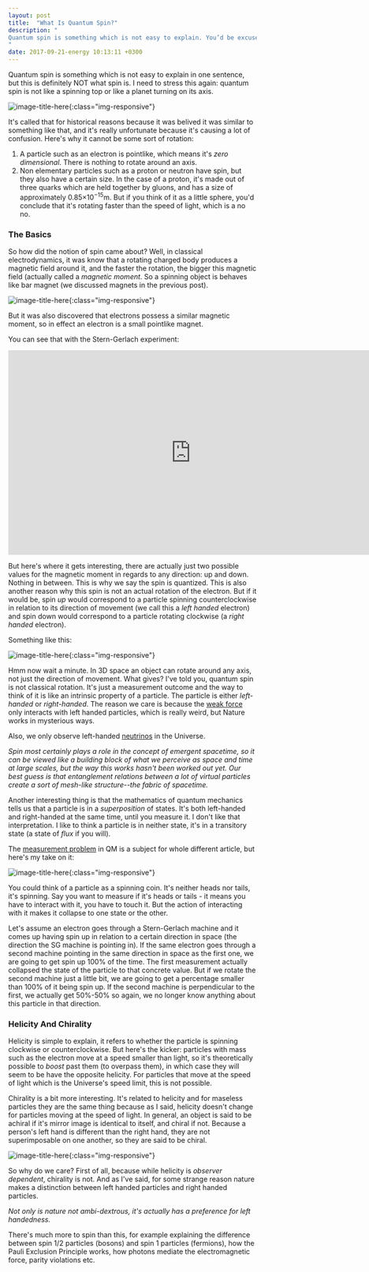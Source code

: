 ```yaml
---
layout: post
title:  "What Is Quantum Spin?"
description: "
Quantum spin is something which is not easy to explain. You’d be excused if you explain it as similar to a planet rotating around its axis, but it’s not that. Quantum spin is angular momentum just like the rotating motion of a planet is angular momentum but it’s a purely quantum property. 
"
date: 2017-09-21-energy 10:13:11 +0300
---
```

Quantum spin is something which is not easy to explain in one sentence, but this is definitely NOT what spin is. I need to stress this again: quantum spin is not like a spinning top or like a planet turning on its axis. 

![image-title-here](/images/spin.jpg){:class="img-responsive"}

It's called that for historical reasons because it was belived it was similar to something like that, and it's really unfortunate because it's causing a lot of confusion. Here's why it cannot be some sort of rotation:

1. A particle such as an electron is pointlike, which means it's *zero dimensional*. There is nothing to rotate around an axis.
2. Non elementary particles such as a proton or neutron have spin, but they also have a certain size. In the case of a proton, it's made out of three quarks which are held together by gluons, and has a size of approximately 0.85×10<sup>−15</sup>m. But if you think of it as a little sphere, you'd conclude that it's rotating faster than the speed of light, which is a no no.

### The Basics
So how did the notion of spin came about? Well, in classical electrodynamics, it was know that a rotating charged body produces a magnetic field around it, and the faster the rotation, the bigger this magnetic field (actually called a *magnetic moment*. So a spinning object is behaves like bar magnet (we discussed magnets in the previous post).

![image-title-here](/images/magnetic.jpg){:class="img-responsive"}

But it was also discovered that electrons possess a similar magnetic moment, so in effect an electron is a small pointlike magnet. 

You can see that with the Stern-Gerlach experiment:

<iframe width="740" height="415" src="https://www.youtube.com/embed/rg4Fnag4V-E" frameborder="0" allowfullscreen></iframe>

But here's where it gets interesting, there are actually just two possible values for the magnetic moment in regards to any direction: up and down. Nothing in between. This is why we say the spin is quantized. This is also another reason why this spin is not an actual rotation of the electron. But if it would be, spin *up* would correspond to a particle spinning counterclockwise in relation to its direction of movement (we call this a *left handed* electron) and spin down would correspond to a particle rotating clockwise (a *right handed* electron). 

Something like this:

![image-title-here](/images/handedness.png){:class="img-responsive"}

Hmm now wait a minute. In 3D space an object can rotate around any axis, not just the  direction of movement. What gives? I've told you, quantum spin is not classical rotation. It's just a measurement outcome and the way to think of it is like an intrinsic property of a particle. The particle is either *left-handed* or *right-handed*. The reason we care is because the [weak force](https://en.wikipedia.org/wiki/Weak_interaction) only interacts with left handed particles, which is really weird, but Nature works in mysterious ways.

Also, we only observe left-handed [neutrinos](https://en.wikipedia.org/wiki/Neutrino) in the Universe.

*Spin most certainly plays a role in the concept of emergent spacetime, so it can be viewed like a building block of what we perceive as space and time at large scales, but the way this works hasn't been worked out yet. Our best guess is that entanglement relations between a lot of virtual particles create a sort of mesh-like structure--the fabric of spacetime.*

Another interesting thing is that the mathematics of quantum mechanics tells us that a particle is in a *superposition* of states. It's both left-handed and right-handed at the same time, until you measure it. I don't like that interpretation. I like to think a particle is in neither state, it's in a transitory state (a state of *flux* if you will). 

The [measurement problem](https://en.wikipedia.org/wiki/Measurement_problem) in QM is a subject for whole different article, but here's my take on it:

![image-title-here](/images/coin.jpeg){:class="img-responsive"}

You could think of a particle as a spinning coin. It's neither heads nor tails, it's spinning. Say you want to measure if it's heads or tails - it means you have to interact with it, you have to touch it. But the action of interacting with it makes it collapse to one state or the other.

Let's assume an electron goes through a Stern-Gerlach machine and it comes up having spin up in relation to a certain direction in space (the direction the SG machine is pointing in). If the same electron goes through a second machine pointing in the same direction in space as the first one, we are going to get spin up 100% of the time. The first measurement actually collapsed the state of the particle to that concrete value. But if we rotate the second machine just a little bit, we are going to get a percentage smaller than 100% of it being spin up. If the second machine is perpendicular to the first, we actually get 50%-50% so again, we no longer know anything about this particle in that direction. 

### Helicity And Chirality
Helicity is simple to explain, it refers to whether the particle is spinning clockwise or counterclockwise. But here's the kicker: particles with mass such as the electron move at a speed smaller than light, so it's theoretically possible to *boost* past them (to overpass them), in which case they will seem to be have the opposite helicity. For particles that move at the speed of light which is the Universe's speed limit, this is not possible.

Chirality is a bit more interesting. It's related to helicity and for maseless particles they are the same thing because as I said, helicity doesn't change for particles moving at the speed of light. In general, an object is said to be achiral if it's mirror image is identical to itself, and chiral if not. Because a person's left hand is different than the right hand, they are not superimposable on one another, so they are said to be chiral. 

![image-title-here](/images/chirality.jpg){:class="img-responsive"}

So why do we care? First of all, because while helicity is *observer dependent*, chirality is not. And as I've said, for some strange reason nature makes a distinction between left handed particles and right handed particles.

*Not only is nature not ambi-dextrous, it's actually has a preference for left handedness.*

There's much more to spin than this, for example explaining the difference between spin 1/2 particles (bosons) and spin 1 particles (fermions), how the Pauli Exclusion Principle works, how photons mediate the electromagnetic force, parity violations etc.